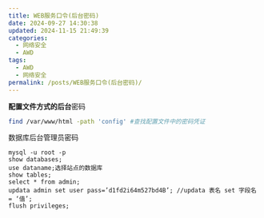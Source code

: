 ```yaml
---
title: WEB服务口令(后台密码)
date: 2024-09-27 14:30:38
updated: 2024-11-15 21:49:39
categories:
  - 网络安全
  - AWD
tags:
  - AWD
  - 网络安全
permalink: /posts/WEB服务口令(后台密码)/
---
```

**配置文件方式的后台**密码

```bash
find /var/www/html -path 'config' #查找配置文件中的密码凭证
```

数据库后台管理员密码


```shell
mysql -u root -p
show databases;
use dataname;选择站点的数据库
show tables;
select * from admin;
updata admin set user pass=’d1fd2i64m527bd4B’; //updata 表名 set 字段名 = ‘值’;
flush privileges;
```

